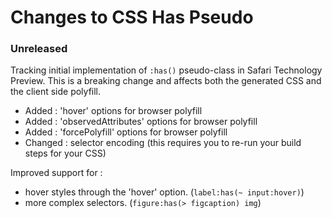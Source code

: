 # Changes to CSS Has Pseudo

### Unreleased

Tracking initial implementation of `:has()` pseudo-class in Safari Technology Preview.
This is a breaking change and affects both the generated CSS and the client side polyfill.

- Added : 'hover' options for browser polyfill
- Added : 'observedAttributes' options for browser polyfill
- Added : 'forcePolyfill' options for browser polyfill
- Changed : selector encoding (this requires you to re-run your build steps for your CSS)

Improved support for :

- hover styles through the 'hover' option. (`label:has(~ input:hover)`)
- more complex selectors. (`figure:has(> figcaption) img`)
